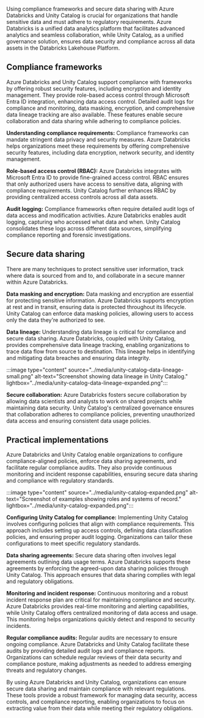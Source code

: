 Using compliance frameworks and secure data sharing with Azure Databricks and Unity Catalog is crucial for organizations that handle sensitive data and must adhere to regulatory requirements. Azure Databricks is a unified data analytics platform that facilitates advanced analytics and seamless collaboration, while Unity Catalog, as a unified governance solution, ensures data security and compliance across all data assets in the Databricks Lakehouse Platform.

## Compliance frameworks
Azure Databricks and Unity Catalog support compliance with frameworks by offering robust security features, including encryption and identity management. They provide role-based access control through Microsoft Entra ID integration, enhancing data access control. Detailed audit logs for compliance and monitoring, data masking, encryption, and comprehensive data lineage tracking are also available. These features enable secure collaboration and data sharing while adhering to compliance policies.

**Understanding compliance requirements:**
Compliance frameworks can mandate stringent data privacy and security measures. Azure Databricks helps organizations meet these requirements by offering comprehensive security features, including data encryption, network security, and identity management.

**Role-based access control (RBAC):**
Azure Databricks integrates with Microsoft Entra ID to provide fine-grained access control. RBAC ensures that only authorized users have access to sensitive data, aligning with compliance requirements. Unity Catalog further enhances RBAC by providing centralized access controls across all data assets.

**Audit logging:**
Compliance frameworks often require detailed audit logs of data access and modification activities. Azure Databricks enables audit logging, capturing who accessed what data and when. Unity Catalog consolidates these logs across different data sources, simplifying compliance reporting and forensic investigations.

## Secure data sharing
There are many techniques to protect sensitive user information, track where data is sourced from and to, and collaborate in a secure manner within Azure Databricks.

**Data masking and encryption:**
Data masking and encryption are essential for protecting sensitive information. Azure Databricks supports encryption at rest and in transit, ensuring data is protected throughout its lifecycle. Unity Catalog can enforce data masking policies, allowing users to access only the data they're authorized to see.

**Data lineage:**
Understanding data lineage is critical for compliance and secure data sharing. Azure Databricks, coupled with Unity Catalog, provides comprehensive data lineage tracking, enabling organizations to trace data flow from source to destination. This lineage helps in identifying and mitigating data breaches and ensuring data integrity.

:::image type="content" source="../media/unity-catalog-data-lineage-small.png" alt-text="Screenshot showing data lineage in Unity Catalog." lightbox="../media/unity-catalog-data-lineage-expanded.png":::

**Secure collaboration:**
Azure Databricks fosters secure collaboration by allowing data scientists and analysts to work on shared projects while maintaining data security. Unity Catalog's centralized governance ensures that collaboration adheres to compliance policies, preventing unauthorized data access and ensuring consistent data usage policies.

## Practical implementations
Azure Databricks and Unity Catalog enable organizations to configure compliance-aligned policies, enforce data sharing agreements, and facilitate regular compliance audits. They also provide continuous monitoring and incident response capabilities, ensuring secure data sharing and compliance with regulatory standards.

:::image type="content" source="../media/unity-catalog-expanded.png" alt-text="Screenshot of examples showing roles and systems of record." lightbox="../media/unity-catalog-expanded.png":::

**Configuring Unity Catalog for compliance:**
Implementing Unity Catalog involves configuring policies that align with compliance requirements. This approach includes setting up access controls, defining data classification policies, and ensuring proper audit logging. Organizations can tailor these configurations to meet specific regulatory standards.

**Data sharing agreements:**
Secure data sharing often involves legal agreements outlining data usage terms. Azure Databricks supports these agreements by enforcing the agreed-upon data sharing policies through Unity Catalog. This approach ensures that data sharing complies with legal and regulatory obligations.

**Monitoring and incident response:**
Continuous monitoring and a robust incident response plan are critical for maintaining compliance and security. Azure Databricks provides real-time monitoring and alerting capabilities, while Unity Catalog offers centralized monitoring of data access and usage. This monitoring helps organizations quickly detect and respond to security incidents.

**Regular compliance audits:**
Regular audits are necessary to ensure ongoing compliance. Azure Databricks and Unity Catalog facilitate these audits by providing detailed audit logs and compliance reports. Organizations can schedule regular reviews of their data security and compliance posture, making adjustments as needed to address emerging threats and regulatory changes.

By using Azure Databricks and Unity Catalog, organizations can ensure secure data sharing and maintain compliance with relevant regulations. These tools provide a robust framework for managing data security, access controls, and compliance reporting, enabling organizations to focus on extracting value from their data while meeting their regulatory obligations.